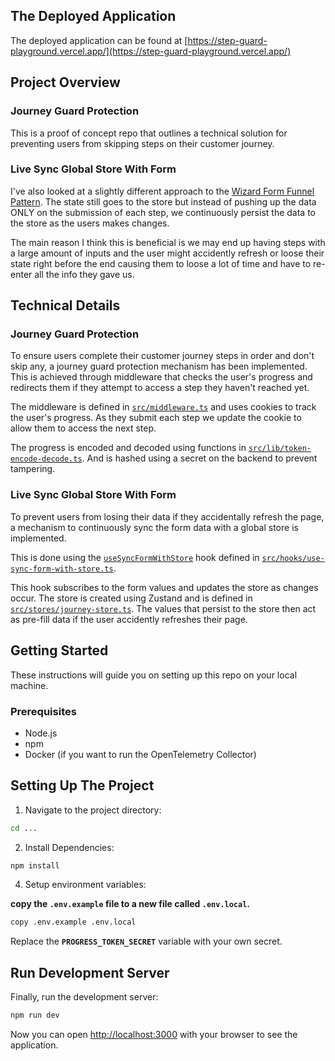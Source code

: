 ## The Deployed Application

The deployed application can be found at [https://step-guard-playground.vercel.app/](https://step-guard-playground.vercel.app/)

## Project Overview

### Journey Guard Protection

This is a proof of concept repo that outlines a technical solution for preventing users from skipping steps on their customer journey.

### Live Sync Global Store With Form

I've also looked at a slightly different approach to the [Wizard Form Funnel Pattern](https://www.react-hook-form.com/advanced-usage/#WizardFormFunnel). The state still goes to the store but instead of pushing up the data ONLY on the submission of each step, we continuously persist the data to the store as the users makes changes.

The main reason I think this is beneficial is we may end up having steps with a large amount of inputs and the user might accidently refresh or loose their state right before the end causing them to loose a lot of time and have to re-enter all the info they gave us.

## Technical Details

### Journey Guard Protection

To ensure users complete their customer journey steps in order and don't skip any, a journey guard protection mechanism has been implemented. This is achieved through middleware that checks the user's progress and redirects them if they attempt to access a step they haven't reached yet.

The middleware is defined in [`src/middleware.ts`](src/middleware.ts) and uses cookies to track the user's progress. As they submit each step we update the cookie to allow them to access the next step.

The progress is encoded and decoded using functions in [`src/lib/token-encode-decode.ts`](src/lib/token-encode-decode.ts). And is hashed using a secret on the backend to prevent tampering.

### Live Sync Global Store With Form

To prevent users from losing their data if they accidentally refresh the page, a mechanism to continuously sync the form data with a global store is implemented.

This is done using the [`useSyncFormWithStore`](src/hooks/use-sync-form-with-store.ts) hook defined in [`src/hooks/use-sync-form-with-store.ts`](src/hooks/use-sync-form-with-store.ts).

This hook subscribes to the form values and updates the store as changes occur. The store is created using Zustand and is defined in [`src/stores/journey-store.ts`](src/stores/journey-store.ts). The values that persist to the store then act as pre-fill data if the user accidently refreshes their page.

## Getting Started

These instructions will guide you on setting up this repo on your local machine.

### Prerequisites

- Node.js
- npm
- Docker (if you want to run the OpenTelemetry Collector)

## Setting Up The Project

1. Navigate to the project directory:

```bash
cd ...
```

2. Install Dependencies:

```bash
npm install
```

4. Setup environment variables:

**copy the `.env.example` file to a new file called `.env.local`.**

```bash
copy .env.example .env.local
```

Replace the **`PROGRESS_TOKEN_SECRET`** variable with your own secret.

## Run Development Server

Finally, run the development server:

```bash
npm run dev
```

Now you can open [http://localhost:3000](http://localhost:3000) with your browser to see the application.
